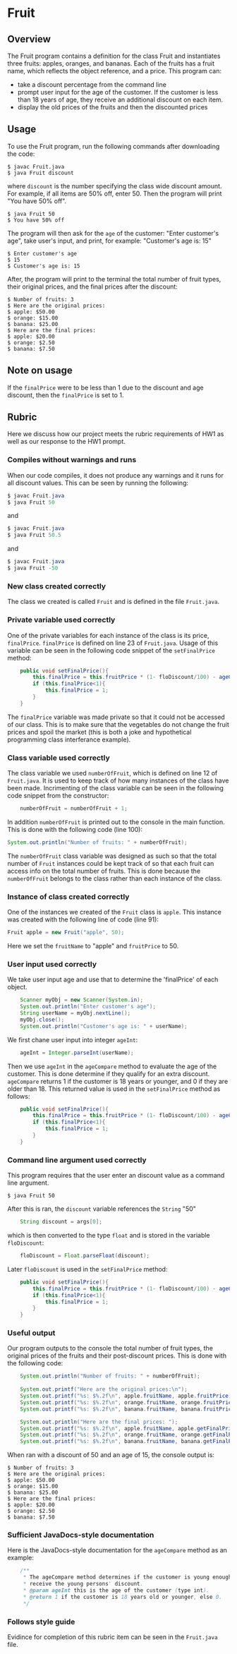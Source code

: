 # Fruit

## Overview

The Fruit program contains a definition for the class Fruit and instantiates three fruits: apples, oranges, and bananas. Each of the fruits has a fruit name, which reflects the object reference, and a price. This program can:
- take a discount percentage from the command line
- prompt user input for the age of the customer. If the customer is less than 18 years of age, they receive an additional discount on each item.
- display the old prices of the fruits and then the discounted prices

## Usage
To use the Fruit program, run the following commands after downloading the code:
```
$ javac Fruit.java
$ java Fruit discount
```
where `discount` is the number specifying the class wide discount amount. For example, if all items are 50% off, enter 50. 
Then the program will print "You have 50% off".
```
$ java Fruit 50
$ You have 50% off
```
The program will then ask for the `age` of the customer: "Enter customer's age", take user's input, and print, for example: "Customer's age is: 15"

```
$ Enter customer's age
$ 15
$ Customer's age is: 15
```

After, the program will print to the terminal the total number of fruit types, their original prices, and the final prices after the discount:
```
$ Number of fruits: 3
$ Here are the original prices:
$ apple: $50.00
$ orange: $15.00
$ banana: $25.00
$ Here are the final prices: 
$ apple: $20.00
$ orange: $2.50
$ banana: $7.50
```
## Note on usage
If the `finalPrice` were to be less than 1 due to the discount and age discount, then the `finalPrice` is set to 1.

## Rubric

Here we discuss how our project meets the rubric requirements of HW1 as well as our response to the HW1 prompt.

### Compiles without warnings and runs

When our code compiles, it does not produce any warnings and it runs for all discount values. This can be seen by running the following:
``` java
$ javac Fruit.java
$ java Fruit 50
```
and
``` java
$ javac Fruit.java
$ java Fruit 50.5
```
and
``` java
$ javac Fruit.java
$ java Fruit -50
```

### New class created correctly

The class we created is called `Fruit` and is defined in the file `Fruit.java`.

### Private variable used correctly

One of the private variables for each instance of the class is its price, `finalPrice`. `finalPrice` is defined on line 23 of `Fruit.java`. Usage of this variable can be seen in the following code snippet of the `setFinalPrice` method:
``` java
    public void setFinalPrice(){
        this.finalPrice = this.fruitPrice * (1- floDiscount/100) - ageCompare(ageInt)*5;
        if (this.finalPrice<1){
            this.finalPrice = 1;
        }
    }
```

The `finalPrice` variable was made private so that it could not be accessed of our class. This is to make sure that the vegetables do not change the fruit prices and spoil the market (this is both a joke and hypothetical programming class interferance example).
### Class variable used correctly

The class variable we used `numberOfFruit`, which is defined on line 12 of `Fruit.java`. It is used to keep track of how many instances of the class have been made. Incrimenting of the class variable can be seen in the following code snippet from the constructor:
``` java
    numberOfFruit = numberOfFruit + 1;
```
In addition `numberOfFruit` is printed out to the console in the main function. This is done with the following code (line 100):
``` java
System.out.println("Number of fruits: " + numberOfFruit);
```
The `numberOfFruit` class variable was designed as such so that the total number of `Fruit` instances could be kept track of so that each fruit can access info on the total number of fruits. This is done because the `numberOfFruit` belongs to the class rather than each instance of the class.

### Instance of class created correctly

One of the instances we created of the `Fruit` class is `apple`. This instance was created with the following line of code (line 91):
``` java
Fruit apple = new Fruit("apple", 50);
```
Here we set the `fruitName` to "apple" and `fruitPrice` to 50.

### User input used correctly

We take user input age and use that to determine the 'finalPrice' of each object.

```java
    Scanner myObj = new Scanner(System.in);
    System.out.println("Enter customer's age");
    String userName = myObj.nextLine();
    myObj.close();
    System.out.println("Customer's age is: " + userName); 
```

We first chane user input into integer `ageInt`:
```java
    ageInt = Integer.parseInt(userName);
```
Then we use `ageInt` in the `ageCompare` method to evaluate the age of the customer. This is done determine if they qualify for an extra discount. `ageCompare` returns 1 if the customer is 18 years or younger, and 0 if they are older than 18. This returned value is used in the `setFinalPrice` method as follows:
``` java
    public void setFinalPrice(){
        this.finalPrice = this.fruitPrice * (1- floDiscount/100) - ageCompare(ageInt)*5;
        if (this.finalPrice<1){
            this.finalPrice = 1;
        }
    }
```

### Command line argument used correctly

This program requires that the user enter an discount value as a command line argument. 
```
$ java Fruit 50
```
After this is ran, the `discount` variable references the `String` "50"
``` java
    String discount = args[0];
```
which is then converted to the type `float` and is stored in the variable `floDiscount`:
``` java
    floDiscount = Float.parseFloat(discount);
```
Later `floDiscount` is used in the `setFinalPrice` method:
``` java
    public void setFinalPrice(){
        this.finalPrice = this.fruitPrice * (1- floDiscount/100) - ageCompare(ageInt)*5;
        if (this.finalPrice<1){
            this.finalPrice = 1;
        }
    }
```

### Useful output

Our program outputs to the console the total number of fruit types, the original prices of the fruits and their post-discount prices. This is done with the following code:

``` java
    System.out.println("Number of fruits: " + numberOfFruit);
    
    System.out.printf("Here are the original prices:\n");
    System.out.printf("%s: $%.2f\n", apple.fruitName, apple.fruitPrice);
    System.out.printf("%s: $%.2f\n", orange.fruitName, orange.fruitPrice);
    System.out.printf("%s: $%.2f\n", banana.fruitName, banana.fruitPrice);

    System.out.println("Here are the final prices: ");
    System.out.printf("%s: $%.2f\n", apple.fruitName, apple.getFinalPrice());
    System.out.printf("%s: $%.2f\n", orange.fruitName, orange.getFinalPrice());
    System.out.printf("%s: $%.2f\n", banana.fruitName, banana.getFinalPrice());
```
When ran with a discount of 50 and an age of 15, the console output is: 
```
$ Number of fruits: 3
$ Here are the original prices:
$ apple: $50.00
$ orange: $15.00
$ banana: $25.00
$ Here are the final prices: 
$ apple: $20.00
$ orange: $2.50
$ banana: $7.50
```

### Sufficient JavaDocs-style documentation

Here is the JavaDocs-style documentation for the `ageCompare` method as an example:
``` java
    /**
     * The ageCompare method determines if the customer is young enough to
     * receive the young persons' discount.
     * @param ageInt this is the age of the customer (type int).
     * @return 1 if the customer is 18 years old or younger, else 0.
     */
 ```
 
 ### Follows style guide
 
 Evidince for completion of this rubric item can be seen in the `Fruit.java` file. 
 
 




